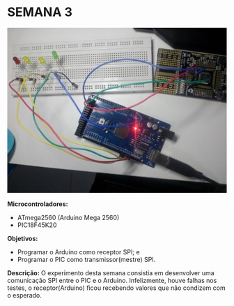 # SEMANA 3

![Experimento da Semana 4](./../../image/Semana4/semana4.jpg)

**Microcontroladores:**
- ATmega2560 (Arduino Mega 2560)
- PIC18F45K20

**Objetivos:**
- Programar o Arduino como receptor SPI; e
- Programar o PIC como transmissor(mestre) SPI.

**Descrição:**
O experimento desta semana consistia em desenvolver uma comunicação SPI entre o PIC e o Arduino. Infelizmente, houve falhas nos testes, o receptor(Arduino) ficou recebendo valores que não condizem com o esperado.